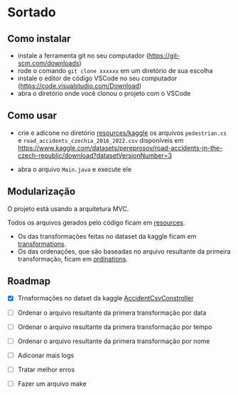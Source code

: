 # Sortado

## Como instalar

* instale a ferramenta git no seu computador (<https://git-scm.com/downloads>)
* rode o comando `git clone xxxxxx` em um diretório de sua escolha
* instale o editor de código VSCode no seu computador (<https://code.visualstudio.com/Download>)
* abra o diretório onde você clonou o projeto com o VSCode

## Como usar

* crie e adicone no diretório [resources/kaggle](resources/kaggle/) os arquivos `pedestrian.cs`
e `road_accidents_czechia_2016_2022.csv` disponíveis em <https://www.kaggle.com/datasets/pereprosov/road-accidents-in-the-czech-republic/download?datasetVersionNumber=3>

* abra o arquivo `Main.java` e execute ele

## Modularização

O projeto está usando a arquitetura MVC.

Todos os arquivos gerados pelo código ficam em [resources](resources).

* Os das transformações feitas no dataset da kaggle ficam em [transformations](resources/transformations).
* Os das ordenações, que são baseadas no arquivo resultante da primeira transformação, ficam em [ordinations](resources/ordinations).

## Roadmap

* [x] Trnaformações no datset da kaggle [AccidentCsvConstroller](src/main/java/org/uepb/controller/AccidentCsvConstroller.java)
* [ ] Ordenar o arquivo resultante da primera transformação por data
* [ ] Ordenar o arquivo resultante da primera transformação por tempo
* [ ] Ordenar o arquivo resultante da primera transformação por nome

* [ ] Adiconar mais logs
* [ ] Tratar melhor erros
* [ ] Fazer um arquivo make
